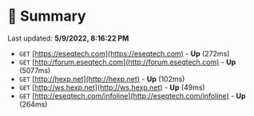 # 📖 Summary
Last updated: **5/9/2022, 8:16:22 PM**

- `GET` [https://eseqtech.com](https://eseqtech.com) - **Up** (272ms)
- `GET` [http://forum.eseqtech.com](http://forum.eseqtech.com) - **Up** (5077ms)
- `GET` [http://hexp.net](http://hexp.net) - **Up** (102ms)
- `GET` [http://ws.hexp.net](http://ws.hexp.net) - **Up** (49ms)
- `GET` [http://eseqtech.com/infoline](http://eseqtech.com/infoline) - **Up** (264ms)
